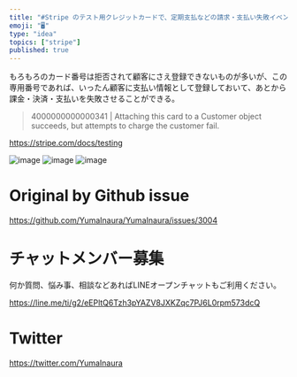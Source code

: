 ```yaml
---
title: "#Stripe のテスト用クレジットカードで、定期支払などの請求・支払い失敗イベントを発生させたい時のカード番号 ( 40000000000"
emoji: "🖥"
type: "idea"
topics: ["stripe"]
published: true
---
```


もろもろのカード番号は拒否されて顧客にさえ登録できないものが多いが、この専用番号であれば、いったん顧客に支払い情報として登録しておいて、あとから課金・決済・支払いを失敗させることができる。

>4000000000000341 | Attaching this card to a Customer object succeeds, but attempts to charge the customer fail.

https://stripe.com/docs/testing


![image](https://user-images.githubusercontent.com/13635059/75203376-482da400-57b1-11ea-845d-67f4bbb33f8e.png)
![image](https://user-images.githubusercontent.com/13635059/75203388-4cf25800-57b1-11ea-89fa-6fcd84ea10f9.png)
![image](https://user-images.githubusercontent.com/13635059/75203437-65fb0900-57b1-11ea-9851-92817cd992fa.png)


# Original by Github issue

https://github.com/YumaInaura/YumaInaura/issues/3004








<!-- Update From Qiita API -->

# チャットメンバー募集


何か質問、悩み事、相談などあればLINEオープンチャットもご利用ください。

https://line.me/ti/g2/eEPltQ6Tzh3pYAZV8JXKZqc7PJ6L0rpm573dcQ





# Twitter


https://twitter.com/YumaInaura


<!-- Update From Qiita API -->


